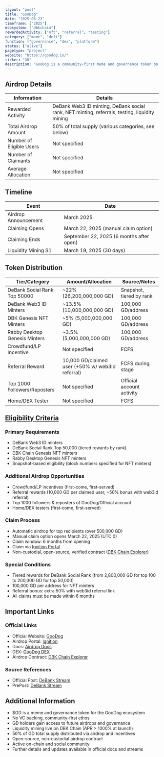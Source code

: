 ```yaml
---
layout: "post"
title: "GooDog"
date: "2025-03-22"
timeframe: ["2025"]
ecosystem: ["dbkchain"]
rewardedActivity: ["nft", "referral", "testing"]
category: ["meme", "defi"]
function: ["governance", "dex", "platform"]
status: ["alive"]
pagetype: "project"
website: "https://goodog.io/"
ticker: "GD"
description: "GooDog is a community-first meme and governance token on DBK Chain, distributing 50% of supply via airdrop to DeBank users, NFT minters, testers, and liquidity providers."
---
```


## Airdrop Details

| Information              | Details                                                                                       |
| ------------------------ | --------------------------------------------------------------------------------------------- |
| Rewarded Activity        | DeBank Web3 ID minting, DeBank social rank, NFT minting, referrals, testing, liquidity mining |
| Total Airdrop Amount     | 50% of total supply (various categories, see below)                                           |
| Number of Eligible Users | Not specified                                                                                 |
| Number of Claimants      | Not specified                                                                                 |
| Average Allocation       | Not specified                                                                                 |

## Timeline

| Event                | Date                                     |
| -------------------- | ---------------------------------------- |
| Airdrop Announcement | March 2025                               |
| Claiming Opens       | March 22, 2025 (manual claim option)     |
| Claiming Ends        | September 22, 2025 (6 months after open) |
| Liquidity Mining S1  | March 19, 2025 (30 days)                 |

## Token Distribution

| Tier/Category                 | Amount/Allocation                                | Source/Notes              |
| ----------------------------- | ------------------------------------------------ | ------------------------- |
| DeBank Social Rank Top 50000  | ~22% (26,200,000,000 GD)                         | Snapshot, tiered by rank  |
| DeBank Web3 ID Minters        | ~13.5% (10,000,000,000 GD)                       | 100,000 GD/address        |
| DBK Genesis NFT Minters       | ~5% (5,000,000,000 GD)                           | 100,000 GD/address        |
| Rabby Desktop Genesis Minters | ~3.5% (5,000,000,000 GD)                         | 100,000 GD/address        |
| Crowdfund/LP Incentive        | Not specified                                    | FCFS                      |
| Referral Reward               | 10,000 GD/claimed user (+50% w/ web3id referral) | FCFS during stage         |
| Top 1000 Followers/Reposters  | Not specified                                    | Official account activity |
| Home/DEX Tester               | Not specified                                    | FCFS                      |

## [Eligibility Criteria](https://goodog.io/ignition)

### Primary Requirements

- DeBank Web3 ID minters
- DeBank Social Rank Top 50,000 (tiered rewards by rank)
- DBK Chain Genesis NFT minters
- Rabby Desktop Genesis NFT minters
- Snapshot-based eligibility (block numbers specified for NFT minters)

### Additional Airdrop Opportunities

- Crowdfund/LP incentives (first-come, first-served)
- Referral rewards (10,000 GD per claimed user, +50% bonus with web3id referral)
- Top 1000 followers & reposters of GooDog/Official account
- Home/DEX testers (first-come, first-served)

### Claim Process

- Automatic airdrop for top recipients (over 500,000 GD)
- Manual claim option opens March 22, 2025 (UTC 0)
- Claim window: 6 months from opening
- Claim via [Ignition Portal](https://goodog.io/ignition)
- Non-custodial, open-source, verified contract ([DBK Chain Explorer](https://scan.dbkchain.io/address/0x73871B39c1EBE91fDB5a918098e519A8165A0E9d))

### Special Conditions

- Tiered rewards for DeBank Social Rank (from 2,800,000 GD for top 100 to 200,000 GD for top 50,000)
- 100,000 GD per address for NFT minters
- Referral bonus: extra 50% with web3id referral link
- All claims must be made within 6 months

## Important Links

### Official Links

- Official Website: [GooDog](https://goodog.io/)
- Airdrop Portal: [Ignition](https://goodog.io/ignition)
- Docs: [Airdrop Docs](https://docs.goodog.io/ignition)
- DEX: [GooDog DEX](https://dex.goodog.io/)
- Airdrop Contract: [DBK Chain Explorer](https://scan.dbkchain.io/address/0x73871B39c1EBE91fDB5a918098e519A8165A0E9d)

### Source References

- Official Post: [DeBank Stream](https://debank.com/stream/3090170)
- PrePost: [DeBank Stream](https://debank.com/stream/3086303)

## Additional Information

- $GD is a meme and governance token for the GooDog ecosystem
- No VC backing, community-first ethos
- GD holders gain access to future airdrops and governance
- Liquidity mining live on DBK Chain (APR > 1000% at launch)
- 50% of GD total supply distributed via airdrop and incentives
- Open-source, non-custodial airdrop contract
- Active on-chain and social community
- Further details and updates available in official docs and streams
